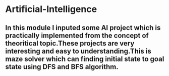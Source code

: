 # Artificial-Intelligence
## In this module I inputed some AI project which is practically implemented from the concept of  theoritical topic.These projects are very interesting and easy to understanding.This is maze solver which can finding initial state to goal state using DFS and BFS algorithm.

